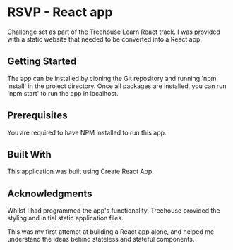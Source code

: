 # RSVP - React app
Challenge set as part of the Treehouse Learn React track. I was provided with a static website that needed to be converted into a React app.

## Getting Started
The app can be installed by cloning the Git repository and running 'npm install' in the project directory. Once all packages are installed, you can run 'npm start' to run the app in localhost.

## Prerequisites
You are required to have NPM installed to run this app.

## Built With
This application was built using Create React App. 

## Acknowledgments
Whilst I had programmed the app's functionality. Treehouse provided the styling and initial static application files. 

This was my first attempt at building a React app alone, and helped me understand the ideas behind stateless and stateful components. 